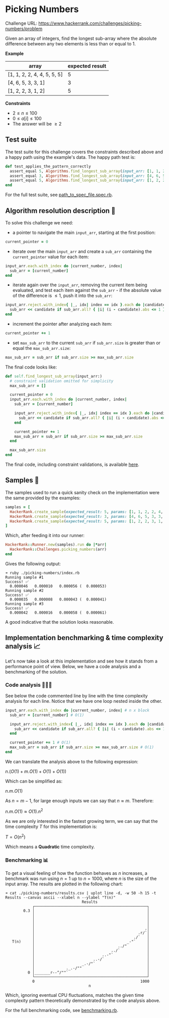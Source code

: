 # Picking Numbers

Challenge URL: https://www.hackerrank.com/challenges/picking-numbers/problem

Given an array of integers, find the longest sub-array where the absolute difference between any two elements is less than or equal to $1$.

**Example**

| array                       | expected result |
| --------------------------- | --------------- |
| [1, 1, 2, 2, 4, 4, 5, 5, 5] | 5               |
| [4, 6, 5, 3, 3, 1]          | 3               |
| [1, 2, 2, 3, 1, 2]          | 5               |

**Constraints**

- $2 \leq n \leq 100$
- $0 \leq a[i] \leq 100$
- The answer will be $\geq 2$

## Test suite

The test suite for this challenge covers the constraints described above and a happy path using the example's data. The happy path test is:

```ruby
def test_applies_the_pattern_correctly
  assert_equal 5, Algorithms.find_longest_sub_array(input_arr: [1, 1, 2, 2, 4, 4, 5, 5, 5])
  assert_equal 3, Algorithms.find_longest_sub_array(input_arr: [4, 6, 5, 3, 3, 1])
  assert_equal 5, Algorithms.find_longest_sub_array(input_arr: [1, 2, 2, 3, 1, 2])
end
```

For the full test suite, see [path_to_spec_file.spec.rb](./path_to_spec_file.rb).

## Algorithm resolution description 📄

To solve this challenge we need:

- a pointer to navigate the main `input_arr`, starting at the first position:

```ruby
current_pointer = 0
```

- iterate over the main `input_arr` and create a `sub_arr` containing the `current_pointer` value for each item:

```ruby
input_arr.each.with_index do |current_number, index|
  sub_arr = [current_number]
end
```

- iterate again over the `input_arr`, removing the current item being evaluated, and test each item against the `sub_arr` - if the absolute value of the difference is $\leq 1$, push it into the `sub_arr`:

```ruby
input_arr.reject.with_index{ |_, idx| index == idx }.each do |candidate|
  sub_arr << candidate if sub_arr.all? { |i| (i - candidate).abs <= 1 }
end
```

- increment the pointer after analyzing each item:

```ruby
current_pointer += 1
```

- set `max_sub_arr` to the current `sub_arr` if `sub_arr.size` is greater than or equal the `max_sub_arr.size`:

```ruby
max_sub_arr = sub_arr if sub_arr.size >= max_sub_arr.size
```

The final code looks like:

```ruby
def self.find_longest_sub_array(input_arr:)
  # constraint validation omitted for simplicity
  max_sub_arr = []

  current_pointer = 0
  input_arr.each.with_index do |current_number, index|
    sub_arr = [current_number]

    input_arr.reject.with_index{ |_, idx| index == idx }.each do |candidate|
      sub_arr << candidate if sub_arr.all? { |i| (i - candidate).abs <= 1 }
    end

    current_pointer += 1
    max_sub_arr = sub_arr if sub_arr.size >= max_sub_arr.size
  end

  max_sub_arr.size
end
```

The final code, including constraint validations, is available [here](./algorithm.rb).

## Samples 🥯

The samples used to run a quick sanity check on the implementation were the same provided by the examples:

```ruby
samples = [
  HackerRank.create_sample(expected_result: 5, params: [1, 1, 2, 2, 4, 4, 5, 5, 5]),
  HackerRank.create_sample(expected_result: 3, params: [4, 6, 5, 3, 3, 1]),
  HackerRank.create_sample(expected_result: 5, params: [1, 2, 2, 3, 1, 2]),
]
```

Which, after feeding it into our runner:

```ruby
HackerRank::Runner.new(samples).run do |*arr|
  HackerRank::Challenges.picking_numbers(arr)
end
```

Gives the following output:

```
➜ ruby ./picking-numbers/index.rb
Running sample #1
Success! ✅
  0.000046   0.000010   0.000056 (  0.000053)
Running sample #2
Success! ✅
  0.000035   0.000008   0.000043 (  0.000041)
Running sample #3
Success! ✅
  0.000042   0.000016   0.000058 (  0.000061)
```

A good indicative that the solution looks reasonable.

## Implementation benchmarking & time complexity analysis 📈

Let's now take a look at this implementation and see how it stands from a performance point of view. Below, we have a code analysis and a benchmarking of the solution.

### Code analysis 🕵🏽‍♂️

See below the code commented line by line with the time complexity analysis for each line. Notice that we have one loop nested inside the other.

```ruby
input_arr.each.with_index do |current_number, index| # n x block
  sub_arr = [current_number] # O(1)

  input_arr.reject.with_index{ |_, idx| index == idx }.each do |candidate| # m x block
    sub_arr << candidate if sub_arr.all? { |i| (i - candidate).abs <= 1 } # O(1)
  end

  current_pointer += 1 # O(1)
  max_sub_arr = sub_arr if sub_arr.size >= max_sub_arr.size # O(1)
end
```

We can translate the analysis above to the following expression:

$n.(O(1) + m.O(1) + O(1) + O(1))$

Which can be simplified as:

$n.m.O(1)$

As $n = m -1$, for large enough inputs we can say that $n \approx m$. Therefore:

$n.m.O(1) \approx O(1).n^{2}$

As we are only interested in the fastest growing term, we can say that the time complexity $T$ for this implementation is:

$T = O(n^2)$

Which means a **Quadratic** time complexity.

### Benchmarking 📊

To get a visual feeling of how the function behaves as $n$ increases, a benchmark was run using $n = 1$ up to $n = 1000$, where $n$ is the size of the input array. The results are plotted in the following chart:

```console
➜ cat ./picking-numbers/results.csv | uplot line -d, -w 50 -h 15 -t Results --canvas ascii --xlabel n --ylabel "T(n)"
                                  Results
            ┌──────────────────────────────────────────────────┐
        0.3 │                                                  │
            │                                                  │
            │                                                  │
            │                                                  │
            │                                                 .│
            │                                              .r/`│
            │                                            ./`   │
   T(n)     │                                         _-"`     │
            │                                     ../"         │
            │                                  ../`            │
            │                              ..-"`               │
            │                          ..-/`                   │
            │                     _.-/"`                       │
            │              ._.-/""                             │
          0 │_______r--^/""`                                   │
            └──────────────────────────────────────────────────┘
            0                                               1000
                                     n
```

Which, ignoring eventual CPU fluctuations, matches the given time complexity pattern theoretically demonstrated by the code analysis above.

For the full benchmarking code, see [benchmarking.rb](./benchmarking.rb).
